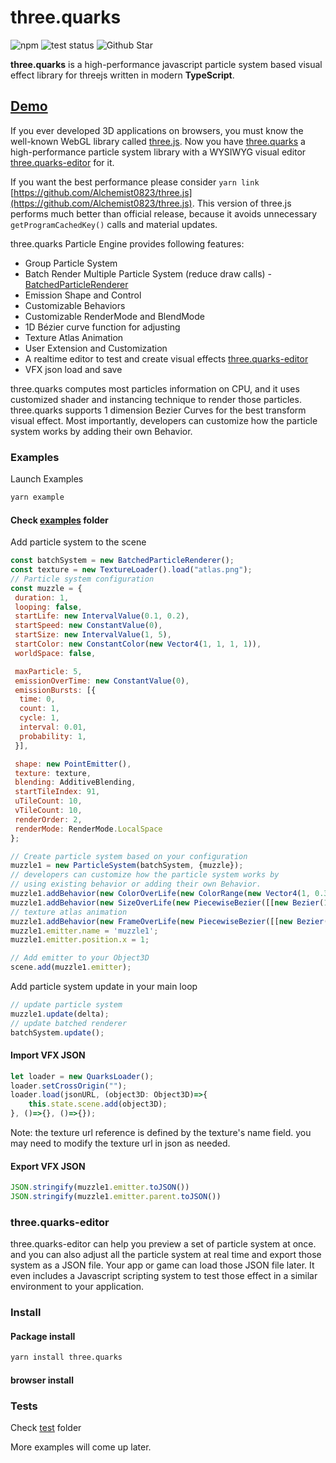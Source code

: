 # three.quarks
![npm](https://img.shields.io/npm/v/three.quarks.svg)
![test status](https://travis-ci.org/Alchemist0823/three.quarks.svg?branch=master)
![Github Star](https://img.shields.io/github/stars/Alchemist0823/three.quarks.svg?style=social)

**three.quarks** is a high-performance javascript particle system based visual effect library for threejs
 written in modern **TypeScript**.
 
 ## [Demo](https://alchemist0823.github.io/three.quarks/)

If you ever developed 3D applications on browsers, you must know the well-known
 WebGL library called [three.js](https://threejs.org). Now you have 
 [three.quarks](https://github.com/Alchemist0823/three.quarks) a high-performance particle
  system library with a WYSIWYG visual editor 
  [three.quarks-editor](https://github.com/Alchemist0823/three.quarks-editor) for it.

If you want the best performance please consider `yarn link` [https://github.com/Alchemist0823/three.js](https://github.com/Alchemist0823/three.js).
This version of three.js performs much better than official release, because it avoids unnecessary `getProgramCachedKey()` calls and material updates.

three.quarks Particle Engine provides following features:

- Group Particle System
- Batch Render Multiple Particle System (reduce draw calls) - [BatchedParticleRenderer](https://github.com/Alchemist0823/three.quarks/tree/master/src/BatchedParticleRenderer.ts)
- Emission Shape and Control
- Customizable Behaviors
- Customizable RenderMode and BlendMode
- 1D Bézier curve function for adjusting
- Texture Atlas Animation
- User Extension and Customization
- A realtime editor to test and create visual effects [three.quarks-editor](https://github.com/Alchemist0823/three.quarks-editor)
- VFX json load and save 

three.quarks computes most particles information on CPU, and it uses customized shader
 and instancing technique to render those particles. three.quarks supports 1 dimension
 Bezier Curves for the best transform visual effect. Most importantly, developers can
 customize how the particle system works by adding their own Behavior.

### Examples

Launch Examples

```bash
yarn example
```

#### Check [examples](examples) folder


Add particle system to the scene

```javascript
const batchSystem = new BatchedParticleRenderer();
const texture = new TextureLoader().load("atlas.png");
// Particle system configuration
const muzzle = {
 duration: 1,
 looping: false,
 startLife: new IntervalValue(0.1, 0.2),
 startSpeed: new ConstantValue(0),
 startSize: new IntervalValue(1, 5),
 startColor: new ConstantColor(new Vector4(1, 1, 1, 1)),
 worldSpace: false,

 maxParticle: 5,
 emissionOverTime: new ConstantValue(0),
 emissionBursts: [{
  time: 0,
  count: 1,
  cycle: 1,
  interval: 0.01,
  probability: 1,
 }],

 shape: new PointEmitter(),
 texture: texture,
 blending: AdditiveBlending,
 startTileIndex: 91,
 uTileCount: 10,
 vTileCount: 10,
 renderOrder: 2,
 renderMode: RenderMode.LocalSpace
};

// Create particle system based on your configuration
muzzle1 = new ParticleSystem(batchSystem, {muzzle});
// developers can customize how the particle system works by 
// using existing behavior or adding their own Behavior.
muzzle1.addBehavior(new ColorOverLife(new ColorRange(new Vector4(1, 0.3882312, 0.125, 1), new Vector4(1, 0.826827, 0.3014706, 1))));
muzzle1.addBehavior(new SizeOverLife(new PiecewiseBezier([[new Bezier(1, 0.95, 0.75, 0), 0]])));
// texture atlas animation
muzzle1.addBehavior(new FrameOverLife(new PiecewiseBezier([[new Bezier(91, 94, 97, 100), 0]])));
muzzle1.emitter.name = 'muzzle1';
muzzle1.emitter.position.x = 1;

// Add emitter to your Object3D
scene.add(muzzle1.emitter);
```

Add particle system update in your main loop

```javascript
// update particle system
muzzle1.update(delta);
// update batched renderer
batchSystem.update();
```

#### Import VFX JSON

```javascript
let loader = new QuarksLoader();
loader.setCrossOrigin("");
loader.load(jsonURL, (object3D: Object3D)=>{
    this.state.scene.add(object3D);
}, ()=>{}, ()=>{});
```

Note: the texture url reference is defined by the texture's name field.
you may need to modify the texture url in json as needed.

#### Export VFX JSON
```javascript
JSON.stringify(muzzle1.emitter.toJSON())
JSON.stringify(muzzle1.emitter.parent.toJSON())
```


### three.quarks-editor

three.quarks-editor can help you preview a set of particle system at once.
 and you can also adjust all the particle system at real time and export those system
  as a JSON file. Your app or game can load those JSON file later. It even includes a 
  Javascript scripting system to test those effect in a similar environment to your 
  application.

### Install
#### Package install
```bash
yarn install three.quarks
```

#### browser install

### Tests
Check [test](test) folder

More examples will come up later.
